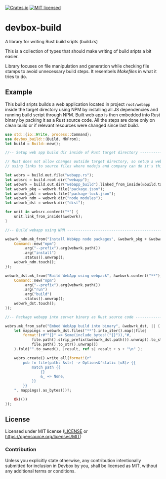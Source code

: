 [![Crates.io](https://img.shields.io/crates/v/devbox-build.svg)](https://crates.io/crates/devbox-build)
[![MIT licensed](https://img.shields.io/badge/license-MIT-blue.svg)](LICENSE)

# devbox-build

A library for writing Rust build sripts (build.rs)

This is a collection of types that should make writing of build sripts a bit easier.

Library focuses on file manipulation and generation while checking file stamps to avoid
unnecessary build steps. It resembels *Makefiles* in what it tries to do.

## Example

This build sripts builds a web application located in project `root/webapp` inside the target
directory using NPM by installing all JS dependencies and running build script through NPM.
Built web app is then embedded into Rust binary by packing it as a Rust source code. All
the steps are done only on clean build or if relevant resources were changed since last build.

```rust
use std::{io::Write, process::Command};
use devbox_build::{Build, MkFrom};
let build = Build::new();

//-- Setup web app build dir inside of Rust target directory -----------------------------------

// Rust does not allow changes outside target directory, so setup a webapp build directoy
// using links to source files where nodejs and company can do it's thing

let webrs = build.out.file("webapp.rs");
let websrc = build.root.dir("webapp");
let webwrk = build.out.dir("webapp_build").linked_from_inside(&build.target);
let webwrk_pkg = webwrk.file("package.json");
let webwrk_pkl = webwrk.file("package-lock.json");
let webwrk_ndm = webwrk.dir("node_modules");
let webwrk_dst = webwrk.dir("dist");

for unit in websrc.content("*") {
    unit.link_from_inside(&webwrk);
}

//-- Build webapp using NPM --------------------------------------------------------------------

webwrk_ndm.mk_from("Install WebApp node packages", &webwrk_pkg + &webwrk_pkl, ||{
    Command::new("npm")
        .arg("--prefix").arg(webwrk.path())
        .arg("install")
        .status().unwrap();
    webwrk_ndm.touch();
});

webwrk_dst.mk_from("Build WebApp using webpack", &webwrk.content("**"), || {
    Command::new("npm")
        .arg("--prefix").arg(webwrk.path())
        .arg("run")
        .arg("build")
        .status().unwrap();
    webwrk_dst.touch();
});

//-- Package webapp into server binary as Rust source code -------------------------------------

webrs.mk_from_safe("Embed WebApp build into binary", &webwrk_dst, || {
    let mappings = webwrk_dst.files("**").into_iter().map(|file|
        format!(r#""{}" => Some(include_bytes!("{}")),"#,
            file.path().strip_prefix(&webwrk_dst.path()).unwrap().to_str().unwrap(),
            file.path().to_str().unwrap())
    ).fold("".to_owned(), |result, ref s| result + s + "\n" );

    webrs.create().write_all(format!(r"
        pub fn file(path: &str) -> Option<&'static [u8]> {{
            match path {{
                {}
                &_ => None,
            }}
        }}
    ", mappings).as_bytes())?;

    Ok(())
});
```

## License

Licensed under MIT license ([LICENSE](LICENSE) or https://opensource.org/licenses/MIT)

### Contribution

Unless you explicitly state otherwise, any contribution intentionally submitted for inclusion in
Devbox by you, shall be licensed as MIT, without any additional terms or conditions.
